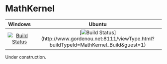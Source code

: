 # MathKernel

|Windows|Ubuntu|
|:--:|:--:|
|[![Build Status](https://ouqihao.visualstudio.com/_apis/public/build/definitions/7aefdc78-6fcf-404e-bde3-b65de2ea15b7/4/badge)](https://ouqihao.visualstudio.com/MathKernel/_build)|[![Build Status](http://www.gordenou.net:8111/app/rest/builds/buildType:(id:MathKernel_Build)/statusIcon.svg)](http://www.gordenou.net:8111/viewType.html?buildTypeId=MathKernel_Build&guest=1)|

Under construction.
